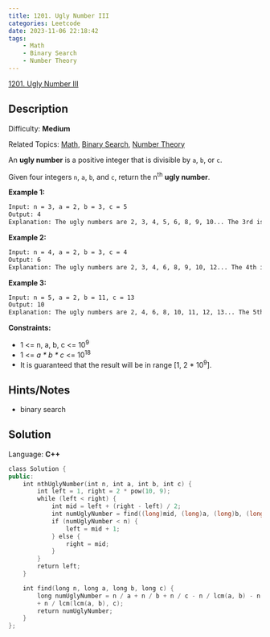 ```yaml
---
title: 1201. Ugly Number III
categories: Leetcode
date: 2023-11-06 22:18:42
tags:
    - Math
    - Binary Search
    - Number Theory
---
```


[1201\. Ugly Number III](https://leetcode.com/problems/ugly-number-iii/)

## Description

Difficulty: **Medium**

Related Topics: [Math](https://leetcode.com/tag/https://leetcode.com/tag/math//), [Binary Search](https://leetcode.com/tag/https://leetcode.com/tag/binary-search//), [Number Theory](https://leetcode.com/tag/https://leetcode.com/tag/number-theory//)

An **ugly number** is a positive integer that is divisible by `a`, `b`, or `c`.

Given four integers `n`, `a`, `b`, and `c`, return the n<sup>th</sup> **ugly number**.

**Example 1:**

```bash
Input: n = 3, a = 2, b = 3, c = 5
Output: 4
Explanation: The ugly numbers are 2, 3, 4, 5, 6, 8, 9, 10... The 3rd is 4.
```

**Example 2:**

```bash
Input: n = 4, a = 2, b = 3, c = 4
Output: 6
Explanation: The ugly numbers are 2, 3, 4, 6, 8, 9, 10, 12... The 4th is 6.
```

**Example 3:**

```bash
Input: n = 5, a = 2, b = 11, c = 13
Output: 10
Explanation: The ugly numbers are 2, 4, 6, 8, 10, 11, 12, 13... The 5th is 10.
```

**Constraints:**

* 1 <= n, a, b, c <= 10<sup>9</sup>
* 1 <= *a * b * c* <= 10<sup>18</sup>
* It is guaranteed that the result will be in range [1, 2 * 10<sup>9</sup>].

## Hints/Notes

* binary search

## Solution

Language: **C++**

```C++
class Solution {
public:
    int nthUglyNumber(int n, int a, int b, int c) {
        int left = 1, right = 2 * pow(10, 9);
        while (left < right) {
            int mid = left + (right - left) / 2;
            int numUglyNumber = find((long)mid, (long)a, (long)b, (long)c);
            if (numUglyNumber < n) {
                left = mid + 1;
            } else {
                right = mid;
            }
        }
        return left;
    }

    int find(long n, long a, long b, long c) {
        long numUglyNumber = n / a + n / b + n / c - n / lcm(a, b) - n / lcm(a, c) - n / lcm(b, c) 
        + n / lcm(lcm(a, b), c);
        return numUglyNumber;
    }
};
```
